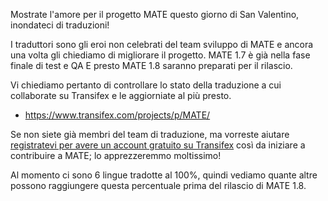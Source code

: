 <!-- 
.. description: 
.. tags: News,i18n
.. date: 2014/02/14 12:51:31
.. title: Richiesta collaborazione per la traduzione di MATE
.. slug: 2014-02-14-mate-translation-contributions-requested
.. author: Martin Wimpress
-->

Mostrate l'amore per il progetto MATE questo giorno di San Valentino, inondateci di traduzioni!

I traduttori sono gli eroi non celebrati del team sviluppo di MATE e ancora una volta gli chiediamo di migliorare il progetto. MATE 1.7 è già nella fase finale di test e QA E presto MATE 1.8 saranno preparati per il rilascio.

Vi chiediamo pertanto di controllare lo stato della traduzione
a cui collaborate su Transifex e le aggiorniate al più presto.

  * <https://www.transifex.com/projects/p/MATE/>

Se non siete già membri del team di traduzione, ma vorreste aiutare [registratevi per avere un account gratuito su Transifex](https://www.transifex.com/signup/contributor/)
così da iniziare a contribuire a MATE; lo apprezzeremmo moltissimo!

Al momento ci sono 6 lingue tradotte al 100%, quindi vediamo quante altre
possono raggiungere questa percentuale prima del rilascio di MATE 1.8.

